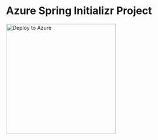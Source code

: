 # Azure Spring Initializr Project

<a href="https://yonghui-deploy-dev-apps-demo.azuremicroservices.io/deploy.html?url=https://github.com/hui1110/deploydemo&branch=dev" data-linktype="external">
    <img src="https://user-images.githubusercontent.com/58474919/236122963-8c0857bb-3822-4485-892a-445fa33f1612.png" alt="Deploy to Azure" width="300px" data-linktype="relative-path">
</a>
